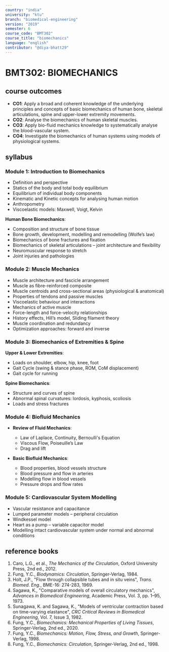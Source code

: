 ```yaml
---
country: "india"
university: "ktu"
branch: "biomedical-engineering"
version: "2019"
semester: 6
course_code: "BMT302"
course_title: "biomechanics"
language: "english"
contributor: "@diya-bhatt29"
---
```


# BMT302: BIOMECHANICS

## course outcomes

- **CO1**: Apply a broad and coherent knowledge of the underlying principles and concepts of basic biomechanics of human bone, skeletal articulations, spine and upper-lower extremity movements.
- **CO2**: Analyse the biomechanics of human skeletal muscles.
- **CO3**: Apply bio-fluid mechanics knowledge to systematically analyse the blood-vascular system.
- **CO4**: Investigate the biomechanics of human systems using models of physiological systems.

## syllabus

### Module 1: Introduction to Biomechanics

- Definition and perspective  
- Statics of the body and total body equilibrium  
- Equilibrium of individual body components  
- Kinematic and Kinetic concepts for analysing human motion  
- Anthropometry  
- Viscoelastic models: Maxwell, Voigt, Kelvin  

**Human Bone Biomechanics**:  
- Composition and structure of bone tissue  
- Bone growth, development, modelling and remodelling (Wolfe’s law)  
- Biomechanics of bone fractures and fixation  
- Biomechanics of skeletal articulations – joint architecture and flexibility  
- Neuromuscular response to stretch  
- Joint injuries and pathologies  

### Module 2: Muscle Mechanics

- Muscle architecture and fascicle arrangement  
- Muscle as fibre-reinforced composite  
- Muscle centroids and cross-sectional areas (physiological & anatomical)  
- Properties of tendons and passive muscles  
- Viscoelastic behaviour and interactions  
- Mechanics of active muscle  
- Force-length and force-velocity relationships  
- History effects, Hill’s model, Sliding filament theory  
- Muscle coordination and redundancy  
- Optimization approaches: forward and inverse  

### Module 3: Biomechanics of Extremities & Spine

**Upper & Lower Extremities**:  
- Loads on shoulder, elbow, hip, knee, foot  
- Gait Cycle (swing & stance phase, ROM, CoM displacement)  
- Gait cycle for running  

**Spine Biomechanics**:  
- Structure and curves of spine  
- Abnormal spinal curvatures: lordosis, kyphosis, scoliosis  
- Loads and stress fractures  

### Module 4: Biofluid Mechanics

- **Review of Fluid Mechanics**:  
  - Law of Laplace, Continuity, Bernoulli's Equation  
  - Viscous Flow, Poiseuille’s Law  
  - Drag and lift  

- **Basic Biofluid Mechanics**:  
  - Blood properties, blood vessels structure  
  - Blood pressure and flow in arteries  
  - Modelling flow in blood vessels  
  - Pressure drops and flow rates  

### Module 5: Cardiovascular System Modelling

- Vascular resistance and capacitance  
- Lumped parameter models – peripheral circulation  
- Windkessel model  
- Heart as a pump – variable capacitor model  
- Modelling intact cardiovascular system under normal and abnormal conditions  

## reference books

1. Caro, L.G., et al., *The Mechanics of the Circulation*, Oxford University Press, 2nd ed., 2012.  
2. Fung, Y.C., *Biodynamics: Circulation*, Springer-Verlag, 1984.  
3. Holt, J.P., "Flow through collapsible tubes and in situ veins", *Trans. Biomed. Eng.*, BME-16: 274-283, 1969.  
4. Sagawa, K., "Comparative models of overall circulatory mechanics", *Advances in Biomedical Engineering*, Academic Press, Vol. 3, pp. 1–95, 1973.  
5. Sunagawa, K. and Sagawa, K., "Models of ventricular contraction based on time-varying elastance", *CRC Critical Reviews in Biomedical Engineering*, Vol. 7, Issue 3, 1982.  
6. Fung, Y.C., *Biomechanics: Mechanical Properties of Living Tissues*, Springer-Verlag, 2nd ed., 2020.  
7. Fung, Y.C., *Biomechanics: Motion, Flow, Stress, and Growth*, Springer-Verlag, 1998.  
8. Fung, Y.C., *Biomechanics: Circulation*, Springer-Verlag, 2nd ed., 1998.  

